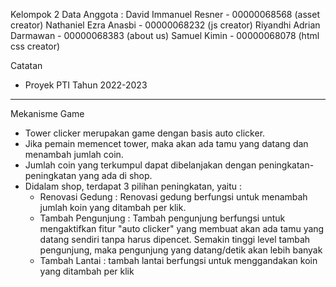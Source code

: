 Kelompok 2
Data Anggota :
David Immanuel Resner - 00000068568 (asset creator)
Nathaniel Ezra Anasbi - 00000068232 (js creator)
Riyandhi Adrian Darmawan - 00000068383 (about us)
Samuel Kimin - 00000068078 (html css creator)

Catatan
- Proyek PTI Tahun 2022-2023
---------------------------------------------------------------------------------------------------------------------------------------------------

Mekanisme Game

- Tower clicker merupakan game dengan basis auto clicker.
- Jika pemain memencet tower, maka akan ada tamu yang datang dan menambah jumlah coin.
- Jumlah coin yang terkumpul dapat dibelanjakan dengan peningkatan-peningkatan yang ada di shop.
- Didalam shop, terdapat 3 pilihan peningkatan, yaitu :
	- Renovasi Gedung :
	Renovasi gedung berfungsi untuk menambah jumlah koin yang ditambah per klik.
	- Tambah Pengunjung :
	Tambah pengunjung berfungsi untuk mengaktifkan fitur "auto clicker" yang membuat akan ada tamu yang datang sendiri tanpa harus dipencet. Semakin tinggi level tambah pengunjung, maka pengunjung yang datang/detik akan lebih banyak
 	- Tambah Lantai :
	tambah lantai berfungsi untuk menggandakan koin yang ditambah per klik
